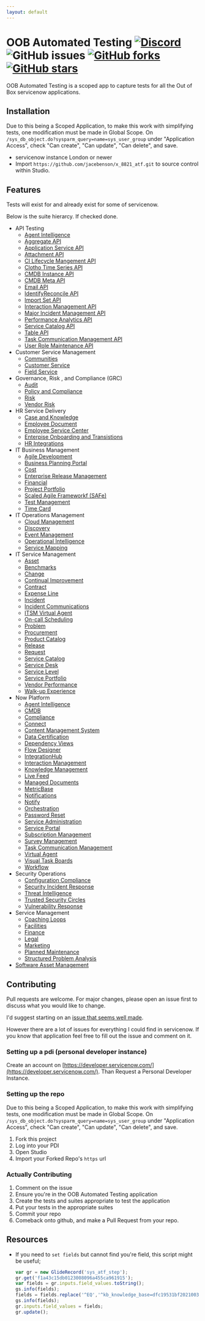 ```yaml
---
layout: default
---
```

# OOB Automated Testing [![Discord](https://img.shields.io/discord/289994252241338369.svg)](https://discord.gg/QaMwnGd) ![GitHub issues](https://img.shields.io/github/issues/jacebenson/x_8821_atf.svg) [![GitHub forks](https://img.shields.io/github/forks/jacebenson/x_8821_atf.svg)](https://github.com/jacebenson/x_8821_atf/network) [![GitHub stars](https://img.shields.io/github/stars/jacebenson/x_8821_atf.svg)](https://github.com/jacebenson/x_8821_atf/stargazers) 

OOB Automated Testing is a scoped app to 
capture tests for all the Out of Box 
servicenow applications.

## Installation

Due to this being a Scoped Application, to make this work with simplifying tests,
one modification must be made in Global Scope.  On 
`/sys_db_object.do?sysparm_query=name=sys_user_group`
under "Application Access", check "Can create", "Can update", "Can delete", and
save.

* servicenow instance London or newer
* Import `https://github.com/jacebenson/x_8821_atf.git` 
  to source control within Studio.

## Features

Tests will exist for and already exist for some of servicenow.

Below is the suite hierarcy.  If checked done.

- API Testing
  - [Agent Intelligence](https://github.com/jacebenson/x_8821_atf/issues/1)
  - [Aggregate API](https://github.com/jacebenson/x_8821_atf/issues/2)
  - [Application Service API](https://github.com/jacebenson/x_8821_atf/issues/3)
  - [Attachment API](https://github.com/jacebenson/x_8821_atf/issues/4)
  - [CI Lifecycle Mangement API](https://github.com/jacebenson/x_8821_atf/issues/5)
  - [Clotho Time Series API](https://github.com/jacebenson/x_8821_atf/issues/6)
  - [CMDB Instance API](https://github.com/jacebenson/x_8821_atf/issues/7)
  - [CMDB Meta API](https://github.com/jacebenson/x_8821_atf/issues/8)
  - [Email API](https://github.com/jacebenson/x_8821_atf/issues/29)
  - [IdentifyReconcile API](https://github.com/jacebenson/x_8821_atf/issues/9)
  - [Import Set API](https://github.com/jacebenson/x_8821_atf/issues/28)
  - [Interaction Management API](https://github.com/jacebenson/x_8821_atf/issues/10)
  - [Major Incident Management API](https://github.com/jacebenson/x_8821_atf/issues/11)
  - [Performance Analytics API](https://github.com/jacebenson/x_8821_atf/issues/12)
  - [Service Catalog API](https://github.com/jacebenson/x_8821_atf/issues/13)
  - [Table API](https://github.com/jacebenson/x_8821_atf/issues/14)
  - [Task Communication Management API](https://github.com/jacebenson/x_8821_atf/issues/15)
  - [User Role Maintenance API](https://github.com/jacebenson/x_8821_atf/issues/16)
- Customer Service Management
  - [Communities](https://github.com/jacebenson/x_8821_atf/issues/37)
  - [Customer Service](https://github.com/jacebenson/x_8821_atf/issues/38)
  - [Field Service](https://github.com/jacebenson/x_8821_atf/issues/39)
- Governance, Risk , and Compliance (GRC)
  - [Audit](https://github.com/jacebenson/x_8821_atf/issues/25)
  - [Policy and Compliance](https://github.com/jacebenson/x_8821_atf/issues/40)
  - [Risk](https://github.com/jacebenson/x_8821_atf/issues/33)
  - [Vendor Risk](https://github.com/jacebenson/x_8821_atf/issues/34)
- HR Service Delivery
  - [Case and Knowledge](https://github.com/jacebenson/x_8821_atf/issues/41)
  - [Employee Document](https://github.com/jacebenson/x_8821_atf/issues/42)
  - [Employee Service Center](https://github.com/jacebenson/x_8821_atf/issues/43)
  - [Enterpise Onboarding and Transistions](https://github.com/jacebenson/x_8821_atf/issues/44)
  - [HR Integrations](https://github.com/jacebenson/x_8821_atf/issues/45)
- IT Business Management
  - [Agile Development](https://github.com/jacebenson/x_8821_atf/issues/46)
  - [Business Planning Portal](https://github.com/jacebenson/x_8821_atf/issues/47)
  - [Cost](https://github.com/jacebenson/x_8821_atf/issues/48)
  - [Enterprise Release Management](https://github.com/jacebenson/x_8821_atf/issues/49)
  - [Financial](https://github.com/jacebenson/x_8821_atf/issues/50)
  - [Project Portfolio](https://github.com/jacebenson/x_8821_atf/issues/51)
  - [Scaled Agile Frameworkf (SAFe)](https://github.com/jacebenson/x_8821_atf/issues/52)
  - [Test Management](https://github.com/jacebenson/x_8821_atf/issues/53)
  - [Time Card](https://github.com/jacebenson/x_8821_atf/issues/54)
- IT Operations Management
  - [Cloud Management](https://github.com/jacebenson/x_8821_atf/issues/55)
  - [Discovery](https://github.com/jacebenson/x_8821_atf/issues/56)
  - [Event Management](https://github.com/jacebenson/x_8821_atf/issues/57)
  - [Operational Intelligence](https://github.com/jacebenson/x_8821_atf/issues/58)
  - [Service Mapping](https://github.com/jacebenson/x_8821_atf/issues/59)
- IT Service Management
  - [Asset](https://github.com/jacebenson/x_8821_atf/issues/30)
  - [Benchmarks](https://github.com/jacebenson/x_8821_atf/issues/60)
  - [Change](https://github.com/jacebenson/x_8821_atf/issues/19)
  - [Continual Improvement](https://github.com/jacebenson/x_8821_atf/issues/61)
  - [Contract](https://github.com/jacebenson/x_8821_atf/issues/62)
  - [Expense Line](https://github.com/jacebenson/x_8821_atf/issues/63)
  - [Incident](https://github.com/jacebenson/x_8821_atf/issues/17)
  - [Incident Communications](https://github.com/jacebenson/x_8821_atf/issues/18)
  - [ITSM Virtual Agent](https://github.com/jacebenson/x_8821_atf/issues/64)
  - [On-call Scheduling](https://github.com/jacebenson/x_8821_atf/issues/65)
  - [Problem](https://github.com/jacebenson/x_8821_atf/issues/20)
  - [Procurement](https://github.com/jacebenson/x_8821_atf/issues/66)
  - [Product Catalog](https://github.com/jacebenson/x_8821_atf/issues/67)
  - [Release](https://github.com/jacebenson/x_8821_atf/issues/68)
  - [Request](https://github.com/jacebenson/x_8821_atf/issues/21)
  - [Service Catalog](https://github.com/jacebenson/x_8821_atf/issues/22)
  - [Service Desk](https://github.com/jacebenson/x_8821_atf/issues/69)
  - [Service Level](https://github.com/jacebenson/x_8821_atf/issues/70)
  - [Service Portfolio](https://github.com/jacebenson/x_8821_atf/issues/71)
  - [Vendor Performance](https://github.com/jacebenson/x_8821_atf/issues/72)
  - [Walk-up Experience](https://github.com/jacebenson/x_8821_atf/issues/73)
- Now Platform
  - [Agent Intelligence](https://github.com/jacebenson/x_8821_atf/issues/74)
  - [CMDB](https://github.com/jacebenson/x_8821_atf/issues/75)
  - [Compliance](https://github.com/jacebenson/x_8821_atf/issues/76)
  - [Connect](https://github.com/jacebenson/x_8821_atf/issues/77)
  - [Content Management System](https://github.com/jacebenson/x_8821_atf/issues/78)
  - [Data Certification](https://github.com/jacebenson/x_8821_atf/issues/79)
  - [Dependency Views](https://github.com/jacebenson/x_8821_atf/issues/80)
  - [Flow Designer](https://github.com/jacebenson/x_8821_atf/issues/81)
  - [IntegrationHub](https://github.com/jacebenson/x_8821_atf/issues/82)
  - [Interaction Management](https://github.com/jacebenson/x_8821_atf/issues/83)
  - [Knowledge Management](https://github.com/jacebenson/x_8821_atf/issues/84)
  - [Live Feed](https://github.com/jacebenson/x_8821_atf/issues/85)
  - [Managed Documents](https://github.com/jacebenson/x_8821_atf/issues/86)
  - [MetricBase](https://github.com/jacebenson/x_8821_atf/issues/87)
  - [Notifications](https://github.com/jacebenson/x_8821_atf/issues/88)
  - [Notify](https://github.com/jacebenson/x_8821_atf/issues/89)
  - [Orchestration](https://github.com/jacebenson/x_8821_atf/issues/90)
  - [Password Reset](https://github.com/jacebenson/x_8821_atf/issues/91)
  - [Service Administration](https://github.com/jacebenson/x_8821_atf/issues/92)
  - [Service Portal](https://github.com/jacebenson/x_8821_atf/issues/93)
  - [Subscription Management](https://github.com/jacebenson/x_8821_atf/issues/95)
  - [Survey Management](https://github.com/jacebenson/x_8821_atf/issues/94)
  - [Task Communication Management](https://github.com/jacebenson/x_8821_atf/issues/96)
  - [Virtual Agent](https://github.com/jacebenson/x_8821_atf/issues/97)
  - [Visual Task Boards](https://github.com/jacebenson/x_8821_atf/issues/98)
  - [Workflow](https://github.com/jacebenson/x_8821_atf/issues/99)
- Security Operations
  - [Configuration Compliance](https://github.com/jacebenson/x_8821_atf/issues/100)
  - [Security Incident Response](https://github.com/jacebenson/x_8821_atf/issues/101)
  - [Threat Intelligence](https://github.com/jacebenson/x_8821_atf/issues/102)
  - [Trusted Security Circles](https://github.com/jacebenson/x_8821_atf/issues/103)
  - [Vulnerability Response](https://github.com/jacebenson/x_8821_atf/issues/104)
- Service Management
  - [Coaching Loops](https://github.com/jacebenson/x_8821_atf/issues/35)
  - [Facilities](https://github.com/jacebenson/x_8821_atf/issues/36)
  - [Finance](https://github.com/jacebenson/x_8821_atf/issues/105)
  - [Legal](https://github.com/jacebenson/x_8821_atf/issues/106)
  - [Marketing](https://github.com/jacebenson/x_8821_atf/issues/107)
  - [Planned Maintenance](https://github.com/jacebenson/x_8821_atf/issues/108)
  - [Structured Problem Analysis](https://github.com/jacebenson/x_8821_atf/issues/109)
- [Software Asset Management](https://github.com/jacebenson/x_8821_atf/issues/26)
 

## Contributing

Pull requests are welcome. For major changes, 
please open an issue first to discuss what you 
would like to change.

I'd suggest starting on an [issue that seems well made](https://github.com/jacebenson/x_8821_atf/issues?q=is%3Aopen+is%3Aissue+label%3A%22good+first+issue%22).

However there are a lot of issues for everything I could find in servicenow.  If you know that application feel free to fill out the issue and comment on it.

### Setting up a pdi (personal developer instance)

Create an account on [https://developer.servicenow.com/](https://developer.servicenow.com/).
Than Request a Personal Developer Instance.

### Setting up the repo

Due to this being a Scoped Application, to make this work with simplifying tests,
one modification must be made in Global Scope.  On 
`/sys_db_object.do?sysparm_query=name=sys_user_group`
under "Application Access", check "Can create", "Can update", "Can delete", and
save.

1.  Fork this project
2.  Log into your PDI
3.  Open Studio
4.  Import your Forked Repo's `https` url

### Actually Contributing

1.  Comment on the issue
2.  Ensure you're in the OOB Automated Testing application
3.  Create the tests and suites appropriate to test the application
4.  Put your tests in the appropriate suites
4.  Commit your repo
5.  Comeback onto github, and make a Pull Request from your repo.

## Resources

* If you need to `set fields` but cannot find 
  you're field, this script might be useful;
  ```js
  var gr = new GlideRecord('sys_atf_step');
  gr.get('f1a43c15db0123008096a455ca961915');
  var fields = gr.inputs.field_values.toString();
  gs.info(fields);
  fields = fields.replace('^EQ','^kb_knowledge_base=dfc19531bf2021003f07e2c1ac0739ab^EQ');
  gs.info(fields);
  gr.inputs.field_values = fields;
  gr.update();
  ```
